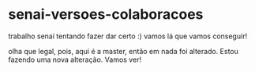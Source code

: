 # senai-versoes-colaboracoes
trabalho senai
tentando fazer dar certo :) vamos lá que vamos conseguir!

olha que legal, pois, aqui é a master, então em nada foi alterado.
Estou fazendo uma nova alteração. Vamos ver!
